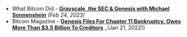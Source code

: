 - What Bitcoin Did - [**Grayscale, the SEC & Genesis with Michael Sonnenshein**](https://www.youtube.com/watch?v=1DNlQEp2etg)
  _(Feb 24, 2023)_
- Bitcoin Magazine - [**Genesis Files For Chapter 11 Bankruptcy, Owes More Than $3.5 Billion To Creditors**](https://bmpro.substack.com/p/genesis-bankruptcy-owes-billions-to-customers)
  _(Jan 21, 2022))
